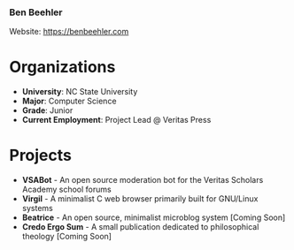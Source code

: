 ### Ben Beehler 

Website: https://benbeehler.com

# Organizations
- **University**: NC State University
- **Major**: Computer Science
- **Grade**: Junior
- **Current Employment**: Project Lead @ Veritas Press

# Projects
- **VSABot** - An open source moderation bot for the Veritas Scholars Academy school forums
- **Virgil** - A minimalist C web browser primarily built for GNU/Linux systems
- **Beatrice** - An open source, minimalist microblog system [Coming Soon]
- **Credo Ergo Sum** - A small publication dedicated to philosophical theology [Coming Soon]

